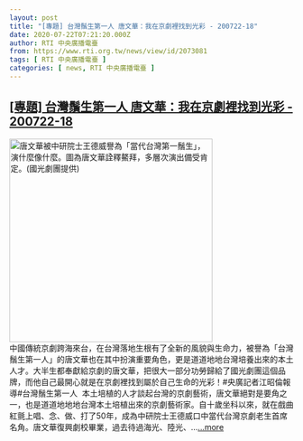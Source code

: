 ```yaml
---
layout: post
title: "[專題] 台灣鬚生第一人 唐文華：我在京劇裡找到光彩 - 200722-18"
date: 2020-07-22T07:21:20.000Z
author: RTI 中央廣播電臺
from: https://www.rti.org.tw/news/view/id/2073081
tags: [ RTI 中央廣播電臺 ]
categories: [ news, RTI 中央廣播電臺 ]
---
```

<!--1595402480000-->
[[專題] 台灣鬚生第一人 唐文華：我在京劇裡找到光彩 - 200722-18](https://www.rti.org.tw/news/view/id/2073081)
------

<div>
<img src="https://static.rti.org.tw/assets/thumbnails/2020/07/22/838efb0e97f7feef0a57102098def1b3.jpg" width="360" alt="唐文華被中研院士王德威譽為「當代台灣第一鬚生」，演什麼像什麼。圖為唐文華詮釋鰲拜，多層次演出備受肯定。(國光劇團提供)" title="唐文華被中研院士王德威譽為「當代台灣第一鬚生」，演什麼像什麼。圖為唐文華詮釋鰲拜，多層次演出備受肯定。(國光劇團提供)"><br>中國傳統京劇跨海來台，在台灣落地生根有了全新的風貌與生命力，被譽為「台灣鬚生第一人」的唐文華也在其中扮演重要角色，更是道道地地台灣培養出來的本土人才。大半生都奉獻給京劇的唐文華，把很大一部分功勞歸給了國光劇團這個品牌，而他自己最開心就是在京劇裡找到屬於自己生命的光彩！#央廣記者江昭倫報導#台灣鬚生第一人&nbsp; 本土培植的人才談起台灣的京劇藝術，唐文華絕對是要角之一，也是道道地地地台灣本土培植出來的京劇藝術家。自十歲坐科以來，就在戲曲紅氈上唱、念、做、打了50年，成為中研院士王德威口中當代台灣京劇老生首席名角。唐文華復興劇校畢業，過去待過海光、陸光、...<a target="_blank" href="https://www.rti.org.tw/news/view/id/2073081">...more</a>
</div>
